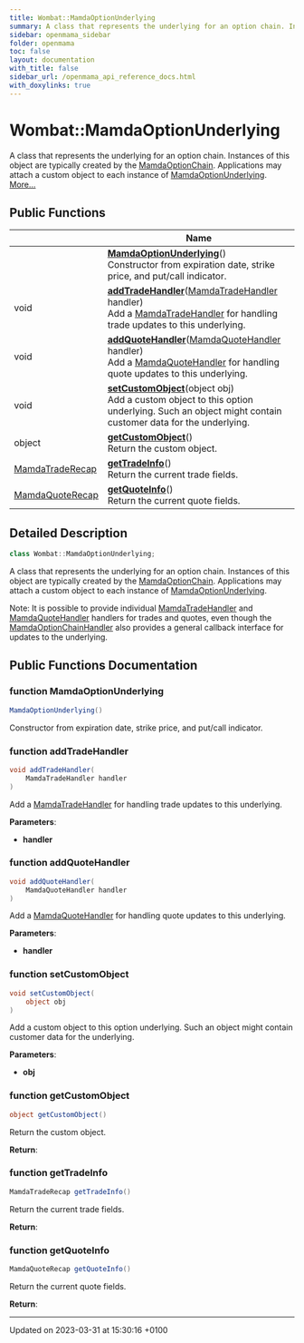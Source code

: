 ```yaml
---
title: Wombat::MamdaOptionUnderlying
summary: A class that represents the underlying for an option chain. Instances of this object are typically created by the MamdaOptionChain. Applications may attach a custom object to each instance of MamdaOptionUnderlying. 
sidebar: openmama_sidebar
folder: openmama
toc: false
layout: documentation
with_title: false
sidebar_url: /openmama_api_reference_docs.html
with_doxylinks: true
---
```


# Wombat::MamdaOptionUnderlying



A class that represents the underlying for an option chain. Instances of this object are typically created by the [MamdaOptionChain](classWombat_1_1MamdaOptionChain.html). Applications may attach a custom object to each instance of [MamdaOptionUnderlying]().  [More...](#detailed-description)

## Public Functions

|                | Name           |
| -------------- | -------------- |
| | **[MamdaOptionUnderlying](classWombat_1_1MamdaOptionUnderlying.html#function-mamdaoptionunderlying)**()<br>Constructor from expiration date, strike price, and put/call indicator.  |
| void | **[addTradeHandler](classWombat_1_1MamdaOptionUnderlying.html#function-addtradehandler)**([MamdaTradeHandler](interfaceWombat_1_1MamdaTradeHandler.html) handler)<br>Add a [MamdaTradeHandler](interfaceWombat_1_1MamdaTradeHandler.html) for handling trade updates to this underlying.  |
| void | **[addQuoteHandler](classWombat_1_1MamdaOptionUnderlying.html#function-addquotehandler)**([MamdaQuoteHandler](interfaceWombat_1_1MamdaQuoteHandler.html) handler)<br>Add a [MamdaQuoteHandler](interfaceWombat_1_1MamdaQuoteHandler.html) for handling quote updates to this underlying.  |
| void | **[setCustomObject](classWombat_1_1MamdaOptionUnderlying.html#function-setcustomobject)**(object obj)<br>Add a custom object to this option underlying. Such an object might contain customer data for the underlying.  |
| object | **[getCustomObject](classWombat_1_1MamdaOptionUnderlying.html#function-getcustomobject)**()<br>Return the custom object.  |
| [MamdaTradeRecap](interfaceWombat_1_1MamdaTradeRecap.html) | **[getTradeInfo](classWombat_1_1MamdaOptionUnderlying.html#function-gettradeinfo)**()<br>Return the current trade fields.  |
| [MamdaQuoteRecap](interfaceWombat_1_1MamdaQuoteRecap.html) | **[getQuoteInfo](classWombat_1_1MamdaOptionUnderlying.html#function-getquoteinfo)**()<br>Return the current quote fields.  |

## Detailed Description

```csharp
class Wombat::MamdaOptionUnderlying;
```

A class that represents the underlying for an option chain. Instances of this object are typically created by the [MamdaOptionChain](classWombat_1_1MamdaOptionChain.html). Applications may attach a custom object to each instance of [MamdaOptionUnderlying](). 

Note: It is possible to provide individual [MamdaTradeHandler](interfaceWombat_1_1MamdaTradeHandler.html) and [MamdaQuoteHandler](interfaceWombat_1_1MamdaQuoteHandler.html) handlers for trades and quotes, even though the [MamdaOptionChainHandler](interfaceWombat_1_1MamdaOptionChainHandler.html) also provides a general callback interface for updates to the underlying. 

## Public Functions Documentation

### function MamdaOptionUnderlying

```csharp
MamdaOptionUnderlying()
```

Constructor from expiration date, strike price, and put/call indicator. 

### function addTradeHandler

```csharp
void addTradeHandler(
    MamdaTradeHandler handler
)
```

Add a [MamdaTradeHandler](interfaceWombat_1_1MamdaTradeHandler.html) for handling trade updates to this underlying. 

**Parameters**: 

  * **handler** 


### function addQuoteHandler

```csharp
void addQuoteHandler(
    MamdaQuoteHandler handler
)
```

Add a [MamdaQuoteHandler](interfaceWombat_1_1MamdaQuoteHandler.html) for handling quote updates to this underlying. 

**Parameters**: 

  * **handler** 


### function setCustomObject

```csharp
void setCustomObject(
    object obj
)
```

Add a custom object to this option underlying. Such an object might contain customer data for the underlying. 

**Parameters**: 

  * **obj** 


### function getCustomObject

```csharp
object getCustomObject()
```

Return the custom object. 

**Return**: 

### function getTradeInfo

```csharp
MamdaTradeRecap getTradeInfo()
```

Return the current trade fields. 

**Return**: 

### function getQuoteInfo

```csharp
MamdaQuoteRecap getQuoteInfo()
```

Return the current quote fields. 

**Return**: 

-------------------------------

Updated on 2023-03-31 at 15:30:16 +0100